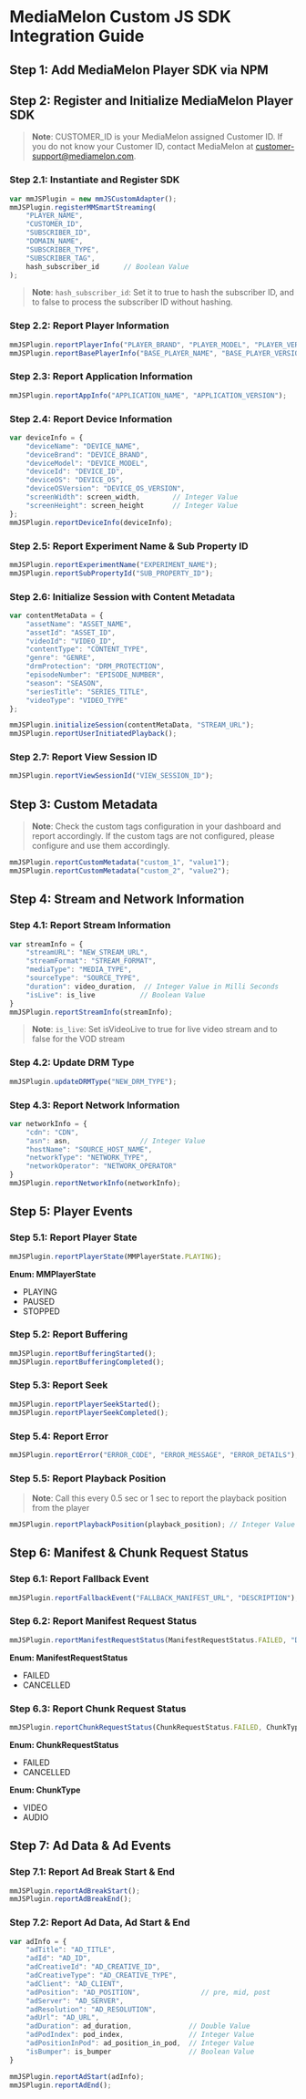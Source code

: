 # MediaMelon Custom JS SDK Integration Guide

## Step 1: Add MediaMelon Player SDK via NPM

## Step 2: Register and Initialize MediaMelon Player SDK

> **Note**: CUSTOMER_ID is your MediaMelon assigned Customer ID. If you do not know your Customer ID, contact MediaMelon at customer-support@mediamelon.com.

### Step 2.1: Instantiate and Register SDK

```javascript
var mmJSPlugin = new mmJSCustomAdapter();
mmJSPlugin.registerMMSmartStreaming(
    "PLAYER_NAME", 
    "CUSTOMER_ID", 
    "SUBSCRIBER_ID", 
    "DOMAIN_NAME", 
    "SUBSCRIBER_TYPE", 
    "SUBSCRIBER_TAG", 
    hash_subscriber_id      // Boolean Value
);
```

> **Note**: `hash_subscriber_id`: Set it to true to hash the subscriber ID, and to false to process the subscriber ID without hashing.

### Step 2.2: Report Player Information

```javascript
mmJSPlugin.reportPlayerInfo("PLAYER_BRAND", "PLAYER_MODEL", "PLAYER_VERSION");            
mmJSPlugin.reportBasePlayerInfo("BASE_PLAYER_NAME", "BASE_PLAYER_VERSION");
```

### Step 2.3: Report Application Information

```javascript
mmJSPlugin.reportAppInfo("APPLICATION_NAME", "APPLICATION_VERSION");
```

### Step 2.4: Report Device Information

```javascript
var deviceInfo = {
    "deviceName": "DEVICE_NAME",
    "deviceBrand": "DEVICE_BRAND",
    "deviceModel": "DEVICE_MODEL",
    "deviceId": "DEVICE_ID",
    "deviceOS": "DEVICE_OS",
    "deviceOSVersion": "DEVICE_OS_VERSION",            
    "screenWidth": screen_width,        // Integer Value
    "screenHeight": screen_height       // Integer Value
};
mmJSPlugin.reportDeviceInfo(deviceInfo);
```

### Step 2.5: Report Experiment Name & Sub Property ID

```javascript
mmJSPlugin.reportExperimentName("EXPERIMENT_NAME");
mmJSPlugin.reportSubPropertyId("SUB_PROPERTY_ID");
```

### Step 2.6: Initialize Session with Content Metadata

```javascript
var contentMetaData = {
    "assetName": "ASSET_NAME",
    "assetId": "ASSET_ID",
    "videoId": "VIDEO_ID",
    "contentType": "CONTENT_TYPE",
    "genre": "GENRE",
    "drmProtection": "DRM_PROTECTION",
    "episodeNumber": "EPISODE_NUMBER",
    "season": "SEASON",
    "seriesTitle": "SERIES_TITLE",
    "videoType": "VIDEO_TYPE"
};

mmJSPlugin.initializeSession(contentMetaData, "STREAM_URL");
mmJSPlugin.reportUserInitiatedPlayback();
```

### Step 2.7: Report View Session ID

```javascript
mmJSPlugin.reportViewSessionId("VIEW_SESSION_ID");
```

## Step 3: Custom Metadata

> **Note**: Check the custom tags configuration in your dashboard and report accordingly. If the custom tags are not configured, please configure and use them accordingly.

```javascript
mmJSPlugin.reportCustomMetadata("custom_1", "value1");
mmJSPlugin.reportCustomMetadata("custom_2", "value2");
```

## Step 4: Stream and Network Information

### Step 4.1: Report Stream Information

```javascript
var streamInfo = {
    "streamURL": "NEW_STREAM_URL",
    "streamFormat": "STREAM_FORMAT",
    "mediaType": "MEDIA_TYPE",
    "sourceType": "SOURCE_TYPE",
    "duration": video_duration,  // Integer Value in Milli Seconds
    "isLive": is_live           // Boolean Value
}
mmJSPlugin.reportStreamInfo(streamInfo);
```

> **Note**: `is_live`: Set isVideoLive to true for live video stream and to false for the VOD stream

### Step 4.2: Update DRM Type

```javascript
mmJSPlugin.updateDRMType("NEW_DRM_TYPE");
```

### Step 4.3: Report Network Information

```javascript
var networkInfo = {
    "cdn": "CDN",
    "asn": asn,                 // Integer Value
    "hostName": "SOURCE_HOST_NAME",
    "networkType": "NETWORK_TYPE",
    "networkOperator": "NETWORK_OPERATOR"
}
mmJSPlugin.reportNetworkInfo(networkInfo);
```

## Step 5: Player Events

### Step 5.1: Report Player State

```javascript
mmJSPlugin.reportPlayerState(MMPlayerState.PLAYING);
```

**Enum: MMPlayerState**
- PLAYING
- PAUSED
- STOPPED

### Step 5.2: Report Buffering

```javascript
mmJSPlugin.reportBufferingStarted();
mmJSPlugin.reportBufferingCompleted();
```

### Step 5.3: Report Seek

```javascript
mmJSPlugin.reportPlayerSeekStarted();
mmJSPlugin.reportPlayerSeekCompleted();
```

### Step 5.4: Report Error

```javascript
mmJSPlugin.reportError("ERROR_CODE", "ERROR_MESSAGE", "ERROR_DETAILS");
```

### Step 5.5: Report Playback Position

> **Note**: Call this every 0.5 sec or 1 sec to report the playback position from the player

```javascript
mmJSPlugin.reportPlaybackPosition(playback_position); // Integer Value in Milli Seconds
```

## Step 6: Manifest & Chunk Request Status

### Step 6.1: Report Fallback Event

```javascript
mmJSPlugin.reportFallbackEvent("FALLBACK_MANIFEST_URL", "DESCRIPTION");
```

### Step 6.2: Report Manifest Request Status

```javascript
mmJSPlugin.reportManifestRequestStatus(ManifestRequestStatus.FAILED, "DESCRIPTION");
```

**Enum: ManifestRequestStatus**
- FAILED
- CANCELLED

### Step 6.3: Report Chunk Request Status

```javascript
mmJSPlugin.reportChunkRequestStatus(ChunkRequestStatus.FAILED, ChunkType.VIDEO, {"KEY": "VALUE"});
```

**Enum: ChunkRequestStatus**
- FAILED
- CANCELLED

**Enum: ChunkType**
- VIDEO
- AUDIO

## Step 7: Ad Data & Ad Events

### Step 7.1: Report Ad Break Start & End

```javascript
mmJSPlugin.reportAdBreakStart();
mmJSPlugin.reportAdBreakEnd();
```

### Step 7.2: Report Ad Data, Ad Start & End

```javascript
var adInfo = {
    "adTitle": "AD_TITLE",
    "adId": "AD_ID",
    "adCreativeId": "AD_CREATIVE_ID",
    "adCreativeType": "AD_CREATIVE_TYPE",
    "adClient": "AD_CLIENT",
    "adPosition": "AD_POSITION",               // pre, mid, post
    "adServer": "AD_SERVER",
    "adResolution": "AD_RESOLUTION",
    "adUrl": "AD_URL",
    "adDuration": ad_duration,              // Double Value
    "adPodIndex": pod_index,                // Integer Value
    "adPositionInPod": ad_position_in_pod,  // Integer Value
    "isBumper": is_bumper                   // Boolean Value
}

mmJSPlugin.reportAdStart(adInfo);
mmJSPlugin.reportAdEnd();